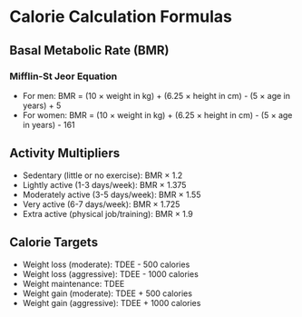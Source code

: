 # Calorie Calculation Formulas

## Basal Metabolic Rate (BMR)

### Mifflin-St Jeor Equation
- For men: BMR = (10 × weight in kg) + (6.25 × height in cm) - (5 × age in years) + 5
- For women: BMR = (10 × weight in kg) + (6.25 × height in cm) - (5 × age in years) - 161

## Activity Multipliers
- Sedentary (little or no exercise): BMR × 1.2
- Lightly active (1-3 days/week): BMR × 1.375
- Moderately active (3-5 days/week): BMR × 1.55
- Very active (6-7 days/week): BMR × 1.725
- Extra active (physical job/training): BMR × 1.9

## Calorie Targets
- Weight loss (moderate): TDEE - 500 calories
- Weight loss (aggressive): TDEE - 1000 calories
- Weight maintenance: TDEE
- Weight gain (moderate): TDEE + 500 calories
- Weight gain (aggressive): TDEE + 1000 calories